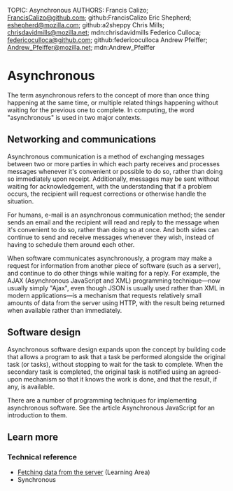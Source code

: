 TOPIC: Asynchronous
AUTHORS: Francis Calizo; FrancisCalizo@github.com; github:FrancisCalizo
         Eric Shepherd; eshepherd@mozilla.com; github:a2sheppy
         Chris Mills; chrisdavidmills@mozilla.net; mdn:chrisdavidmills
         Federico Culloca; federicoculloca@github.com; github:federicoculloca
         Andrew Pfeiffer; Andrew_Pfeiffer@mozilla.net; mdn:Andrew_Pfeiffer

# Asynchronous

The term asynchronous refers to the concept of more than once thing happening at the same time,
or multiple related things happening without waiting for the previous one to complete. In computing,
the word "asynchronous" is used in two major contexts.

## Networking and communications

Asynchronous communication is a method of exchanging messages between two or more parties in which
each party receives and processes messages whenever it's convenient or possible to do so,
rather than doing so immediately upon receipt. Additionally,
messages may be sent without waiting for acknowledgement, with the understanding that if a problem occurs,
the recipient will request corrections or otherwise handle the situation.

For humans, e-mail is an asynchronous communication method;
the sender sends an email and the recipient will read and reply to
the message when it's convenient to do so, rather than doing so at once.
And both sides can continue to send and receive messages whenever they wish,
instead of having to schedule them around each other.

When software communicates asynchronously, a program may make a request for information from another
piece of software (such as a server), and continue to do other things while waiting for a reply.
For example, the AJAX (Asynchronous JavaScript and XML) programming technique—now usually
simply "Ajax", even though JSON is usually used rather than XML in modern applications—is a mechanism
that requests relatively small amounts of data from the server using HTTP,
with the result being returned when available rather than immediately.

## Software design

Asynchronous software design expands upon the concept by building code that allows a program to ask
that a task be performed alongside the original task (or tasks), without stopping to wait for the
task to complete. When the secondary task is completed, the original task is notified using an
agreed-upon mechanism so that it knows the work is done, and that the result, if any, is available.

There are a number of programming techniques for implementing asynchronous software. See the article
Asynchronous JavaScript for an introduction to them.

## Learn more

### Technical reference

- [Fetching data from the server](https://wiki.developer.mozilla.org/en-US/docs/Learn/JavaScript/Client-side_web_APIs/Fetching_data)
(Learning Area)
- Synchronous
